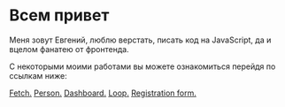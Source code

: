 # Всем привет  
<p align='left'>Меня зовут Евгений, люблю верстать, писать код на JavaScript, да и вцелом фанатею от фронтенда.</p>
<p align='left'>С некоторыми моими работами вы можете ознакомиться перейдя по ссылкам ниже:</p>
<a href='https://eshebunin.github.io/Fetch/'><u>Fetch</u>.</a>
<a href='https://eshebunin.github.io/Person/'><u>Person</u>.</a>
<a href='https://eshebunin.github.io/Dashboard/'><u>Dashboard</u>.</a>
<a href='https://eshebunin.github.io/Loop/'><u>Loop</u>.</a>
<a href='https://eshebunin.github.io/test-work-form-registration/'><u>Registration form</u>.</a>

